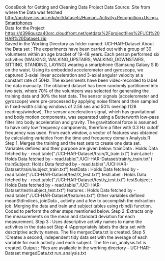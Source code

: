 CodeBook for Getting and Cleaning Data Project
Data Source:
Site from where the Data was fetched
http://archive.ics.uci.edu/ml/datasets/Human+Activity+Recognition+Using+Smartphones  
Data for the Project
https://d396qusza40orc.cloudfront.net/getdata%2Fprojectfiles%2FUCI%20HAR%20Dataset.zip  
Saved in the Working Directory as folder named:
    UCI-HAR-Dataset 
About the Data set :
The experiments have been carried out with a group of 30 volunteers within an age bracket of 19-48 years. Each person performed six activities (WALKING, WALKING_UPSTAIRS, WALKING_DOWNSTAIRS, SITTING, STANDING, LAYING) wearing a smartphone (Samsung Galaxy S II) on the waist. Using its embedded accelerometer and gyroscope, we captured 3-axial linear acceleration and 3-axial angular velocity at a constant rate of 50Hz. The experiments have been video-recorded to label the data manually. The obtained dataset has been randomly partitioned into two sets, where 70% of the volunteers was selected for generating the training data and 30% the test data.
The sensor signals (accelerometer and gyroscope) were pre-processed by applying noise filters and then sampled in fixed-width sliding windows of 2.56 sec and 50% overlap (128 readings/window). The sensor acceleration signal, which has gravitational and body motion components, was separated using a Butterworth low-pass filter into body acceleration and gravity. The gravitational force is assumed to have only low frequency components, therefore a filter with 0.3 Hz cutoff frequency was used. From each window, a vector of features was obtained by calculating variables from the time and frequency domain
Analysis.R
Step 1. Merges the training and the test sets to create one data set.
Variables defined and their purpose are given below:
trainData : Holds Data fetched by - read.table("./UCI-HAR-Dataset/train/X_train.txt")
trainLabel : Holds Data fetched by - read.table("./UCI-HAR-Dataset/train/y_train.txt")
trainSubject: Holds Data fetched by - read.table("./UCI-HAR-Dataset/train/subject_train.txt")
testData : Holds Data fetched by - read.table("./UCI-HAR-Dataset/test/X_test.txt")
testLabel : Holds Data fetched by - read.table("./UCI-HAR-Dataset/test/y_test.txt")
testSubject : Holds Data fetched by - read.table("./UCI-HAR-Dataset/test/subject_test.txt")
features : Holds Data fetched by - read.table("./UCI-HAR-Dataset/features.txt")
Other variables defined meanStdIndices, joinData , activity and a few to accomplish the extraction job.
Merging the data and train and subject tables using rbind() function.
Coded to perform the other steps mentioned below.
Step 2 :Extracts only the measurements on the mean and standard deviation for each measurement.
Step 3 : Uses descriptive activity names to name the activities in the data set
Step 4 :Appropriately labels the data set with descriptive activity names.
The file mergedData.txt is created.
Step 5 :Creates a second, independent tidy data set with the average of each variable for each activity and each subject.
The file run_analysis.txt is created.
Output :
Files are available in the working directory - UCI-HAR-Dataset
    mergedData.txt      run_analysis.txt

